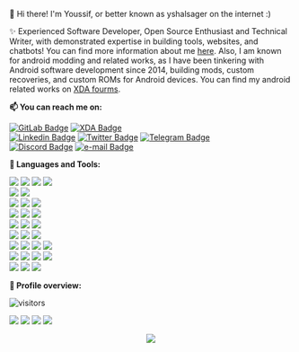 👋 Hi there! I'm Youssif, or better known as yshalsager on the internet :)

✨ Experienced Software Developer, Open Source Enthusiast and Technical Writer, with demonstrated expertise in building tools, websites, and chatbots! You can find more information about me [here](https://yshalsager.com/resume/Youssif_Shaaban_yshalsager_Resume.pdf).
Also, I am known for android modding and related works, as I have been tinkering with Android software development since 2014, building mods, custom recoveries, and custom ROMs
for Android devices. You can find my android related works on [XDA
fourms](https://forum.xda-developers.com/member.php?u=6084385).

**📫 You can reach me on:**

[![GitLab Badge](https://img.shields.io/badge/-GitLab-FCA121?style=flat&logo=GitLab&logoColor=white&link=https://www.gitlab.com/yshalsager/)](https://www.gitlab.com/yshalsager/) [![XDA Badge](https://img.shields.io/badge/-XDA%20Developers-F59812?style=flat&logo=XDA%20Developers&logoColor=white&link=https://forum.xda-developers.com/member.php?u=6084385)](https://forum.xda-developers.com/member.php?u=6084385) <br />
[![Linkedin Badge](https://img.shields.io/badge/-Linkedin-blue?style=flat&logo=Linkedin&logoColor=white&link=https://www.linkedin.com/in/yshalsager/)](https://www.linkedin.com/in/yshalsager/) [![Twitter Badge](https://img.shields.io/badge/-Twitter-1ca0f1?style=flat&labelColor=1ca0f1&logo=twitter&logoColor=white&link=https://twitter.com/yshalsager)](https://twitter.com/yshalsager) [![Telegram Badge](https://img.shields.io/badge/-Telegram-0088CC?style=flat&logo=Telegram&logoColor=white&link=https://t.me/yshalsager)](https://t.me/yshalsager) <br />
[![Discord Badge](https://img.shields.io/badge/Discord-yshalsager%232066-7289DA?style=flat&logo=Discord&logoColor=white)](#)
[![e-mail Badge](https://img.shields.io/badge/-Mail-c14438?style=flat&logo=Gmail&logoColor=white&link=mailto:contact@yshalsager.com)](mailto:contact@yshalsager.com)

**:wrench: Languages and Tools:**

<img src="https://img.shields.io/badge/-Python-3776AB?style=flat&logo=python&logoColor=white"> <img
    src="https://img.shields.io/badge/-JavaScript-black?style=flat&logo=javascript&logoColor=eed718"> <img
    src="https://img.shields.io/badge/-Node.js-339933?style=flat&logo=nodedotjs&logoColor=white"> <img
    src="https://img.shields.io/badge/-Kotlin-7F52FF?style=flat&logo=kotlin&logoColor=white"> <br />
<img src="https://img.shields.io/badge/-HTML5-E34F26?style=flat&logo=html5&logoColor=white"> <img
    src="https://img.shields.io/badge/-CSS3-1572B6?style=flat&logo=css3&logoColor=white"> <br />
<img src="https://img.shields.io/badge/-Bootstrap-563D7C?style=flat&logo=bootstrap&logoColor=white"> <img
    src="https://img.shields.io/badge/-TailwindCSS-06B6D4?style=flat&logo=tailwindcss&logoColor=white"> <img
    src="https://img.shields.io/badge/-Svelte-FF3E00?style=flat&logo=Svelte&logoColor=white"> <br />
<img src="https://img.shields.io/badge/-Flask-000000?style=flat&logo=Flask&logoColor=white"> <img
    src="https://img.shields.io/badge/-FastAPI-009688?style=flat&logo=FastAPI&logoColor=white"> <img
    src="https://img.shields.io/badge/-Express-000000?style=flat&logo=express&logoColor=white"> <br />
<img src="https://img.shields.io/badge/-Linux-black?style=flat&logo=Linux&logoColor=white"> <img
    src="https://img.shields.io/badge/-Windows-0078D6?style=flat&logo=Windows"> <img
    src="https://img.shields.io/badge/-Android-black?style=flat&logo=android"> <br />
<img src="https://img.shields.io/badge/-SQLite-003B57?style=flat&logo=SQLite&logoColor=white"> <img
    src="https://img.shields.io/badge/-MariaDB-003545?style=flat&logo=MariaDB"> <img
    src="https://img.shields.io/badge/-DynamoDB-4053D6?style=flat&logo=amazondynamodb"> <br />
<img src="https://img.shields.io/badge/-Git-F05032?style=flat&logo=Git&logoColor=white"> <img
    src="https://img.shields.io/badge/-Terminal-black?style=flat&logo=GNU%20Bash&logoColor=white"> <img
    src="https://img.shields.io/badge/-Docker-2496ED?style=flat&logo=Docker&logoColor=white"> <img
    src="https://img.shields.io/badge/-AWS-232F3E?style=flat&logo=amazonaws&logoColor=white"> <br />
<img src="https://img.shields.io/badge/-GitHub%20Actions-2088FF?style=flat&logo=githubactions&logoColor=white"> <img 
    src="https://img.shields.io/badge/-Travis%20CI-dfd896?style=flat&logo=Travis%20CI&logoColor=92232c"> <img
    src="https://img.shields.io/badge/-CircleCI-343434?style=flat&logo=CircleCI"> <img
    src="https://img.shields.io/badge/-Drone%20CI-212121?style=flat&logo=Drone"> <br />
<img src="https://img.shields.io/badge/-Hugo-FF4088?style=flat&logo=Hugo&logoColor=white"> <img 
    src="https://img.shields.io/badge/-Jekyll-CC0000?style=flat&logo=Jekyll&logoColor=white"> <img
    src="https://img.shields.io/badge/-Markdown-000000?style=flat&logo=Markdown"> <br />

**:pushpin: Profile overview:**

![visitors](https://visitor-badge.laobi.icu/badge?page_id=yshalsager.yshalsager)

![](https://github-profile-summary-cards.vercel.app/api/cards/profile-details?username=yshalsager&theme=github)
![](https://github-profile-summary-cards.vercel.app/api/cards/stats?username=yshalsager&theme=github)
![](https://github-profile-summary-cards.vercel.app/api/cards/repos-per-language?username=yshalsager&theme=github)
![](https://github-profile-summary-cards.vercel.app/api/cards/most-commit-language?username=yshalsager&theme=github)



<div align="center">
    <img src="https://github-profile-trophy.vercel.app/?username=yshalsager&theme=flat&row=1&column=8&no-bg=false"/>
</div>
